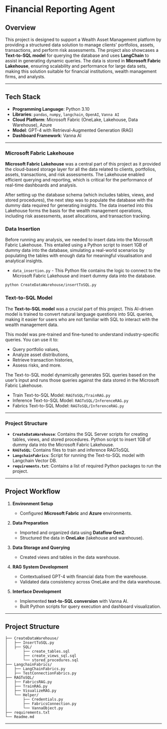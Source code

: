 
# Financial Reporting Agent

## Overview

This project is designed to support a Wealth Asset Management platform by providing a structured data solution to manage clients' portfolios, assets, transactions, and perform risk assessments. The project also showcases a **Text-to-SQL model** for querying the database and uses **LangChain** to assist in generating dynamic queries. The data is stored in **Microsoft Fabric Lakehouse**, ensuring scalability and performance for large data sets, making this solution suitable for financial institutions, wealth management firms, and analysts.

---

## Tech Stack
- **Programming Language**: Python 3.10
- **Libraries**: `pandas`, `numpy`, `langchain`, `OpenAI`, `Vanna AI`
- **Cloud Platform**: Microsoft Fabric (OneLake, Lakehouse, Data Warehouse), Azure
- **Model**: GPT-4 with Retrieval-Augmented Generation (RAG)
- **Dashboard Framework**: Vanna AI

---

### **Microsoft Fabric Lakehouse**

**Microsoft Fabric Lakehouse** was a central part of this project as it provided the cloud-based storage layer for all the data related to clients, portfolios, assets, transactions, and risk assessments. The Lakehouse enabled efficient querying and reporting, which is critical for the performance of real-time dashboards and analysis.

After setting up the database schema (which includes tables, views, and stored procedures), the next step was to populate the database with the dummy data required for generating insights. The data inserted into this Lakehouse forms the basis for the wealth management operations, including risk assessments, asset allocations, and transaction tracking.

### **Data Insertion**

Before running any analysis, we needed to insert data into the Microsoft Fabric Lakehouse. This entailed using a Python script  to insert 1GB of dummy data into the database, simulating a real-world scenarios by populating the tables with enough data for meaningful visualisation and analytical insights.

- `data_insertion.py` - This Python file contains the logic to connect to the Microsoft Fabric Lakehouse and insert dummy data into the database.

```bash
python CreateDataWarehouse/insertToSQL.py
```
### **Text-to-SQL Model**

The **Text-to-SQL model** was a crucial part of this project. This AI-driven model is trained to convert natural language questions into SQL queries, making it easier for users who are not familiar with SQL to interact with the wealth management data.

This model was pre-trained and fine-tuned to understand industry-specific queries. You can use it to:
- Query portfolio values,
- Analyze asset distributions,
- Retrieve transaction histories,
- Assess risks, and more.

The Text-to-SQL model dynamically generates SQL queries based on the user’s input and runs those queries against the data stored in the Microsoft Fabric Lakehouse.

- Train Text-to-SQL Model: `RAGToSQL/TrainRAG.py`
- Inference Text-to-SQL Model: `RAGToSQL/InferenceRAG.py`
- Fabrics Text-to-SQL Model: `RAGToSQL/InferenceRAG.py`
---

### **Project Structure**
- **`CreateDataWarehouse`**: Contains the SQL Server scripts for creating tables, views, and stored procedures. Python script to insert 1GB of dummy data into the Microsoft Fabric Lakehouse.
- **`RAGToSQL`**: Contains files to train and inference RAGToSQL 
- **`LangchainFabrics`**: Script for running the Text-to-SQL model with Langchain Vector DB.
- **`requirements.txt`**: Contains a list of required Python packages to run the project.

---

## Project Workflow

1. **Environment Setup**
   - Configured **Microsoft Fabric** and **Azure** environments.

2. **Data Preparation**
   - Imported and organized data using **Dataflow Gen2**.
   - Structured the data in **OneLake** (lakehouse and warehouse).

3. **Data Storage and Querying**
   - Created views and tables in the data warehouse.

4. **RAG System Development**
   - Contextualised GPT-4 with financial data from the warehouse.
   - Validated data consistency across OneLake and the data warehouse.

5. **Interface Development**
   - Implemented **text-to-SQL conversion** with Vanna AI.
   - Built Python scripts for query execution and dashboard visualization.

---

## Project Structure

```
├── CreateDataWarehouse/
│   ├── InsertToSQL.py
│   ├── SQL/
│       ├── create_tables.sql
│       ├── create_views_sql.sql
│       └── stored_procedures.sql
├── LangchainFabrics/
│   ├── LangChainFabrics.py
│   ├── TestConnectionFabrics.py
├── RAGToSQL/
│   ├── FabricsRAG.py
│   ├── TrainRAG.py
│   ├── VisualizeRAG.py
│   └── Helper/
│       ├── Credentials.py
│       ├── FabricsConnection.py
│       └── VannaObject.py
├── requirements.txt
└── Readme.md
```

---
